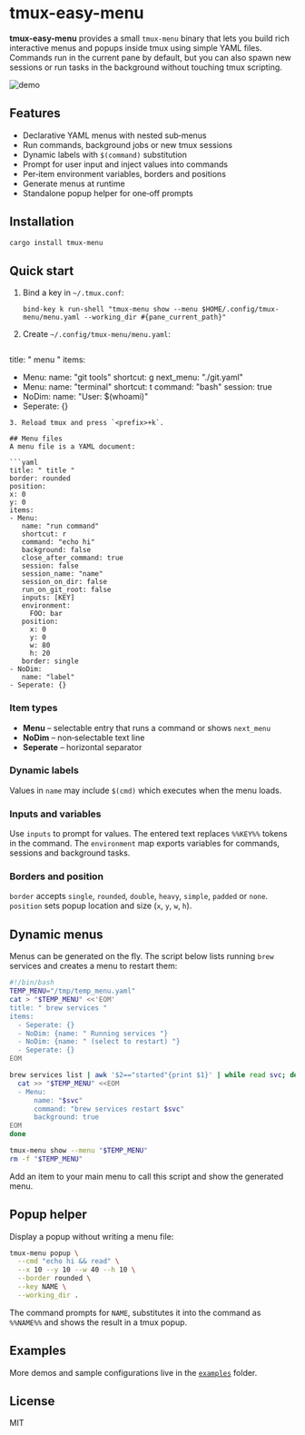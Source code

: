 # tmux-easy-menu

**tmux-easy-menu** provides a small `tmux-menu` binary that lets you build rich
interactive menus and popups inside tmux using simple YAML files.  Commands run
in the current pane by default, but you can also spawn new sessions or run tasks
in the background without touching tmux scripting.

![demo](https://github.com/Ja-sonYun/tmux-easy-menu/blob/main/examples/example.gif?raw=true)

## Features
- Declarative YAML menus with nested sub‑menus
- Run commands, background jobs or new tmux sessions
- Dynamic labels with `$(command)` substitution
- Prompt for user input and inject values into commands
- Per‑item environment variables, borders and positions
- Generate menus at runtime
- Standalone popup helper for one‑off prompts

## Installation

```bash
cargo install tmux-menu
```

## Quick start
1. Bind a key in `~/.tmux.conf`:
   ```tmux
   bind-key k run-shell "tmux-menu show --menu $HOME/.config/tmux-menu/menu.yaml --working_dir #{pane_current_path}"
   ```
2. Create `~/.config/tmux-menu/menu.yaml`:
   ```yaml
title: " menu "
items:
  - Menu:
      name: "git tools"
      shortcut: g
      next_menu: "./git.yaml"
  - Menu:
      name: "terminal"
      shortcut: t
      command: "bash"
      session: true
  - NoDim:
      name: "User: $(whoami)"
  - Seperate: {}
   ```
3. Reload tmux and press `<prefix>+k`.

## Menu files
A menu file is a YAML document:

```yaml
title: " title "
border: rounded
position:
  x: 0
  y: 0
items:
  - Menu:
      name: "run command"
      shortcut: r
      command: "echo hi"
      background: false
      close_after_command: true
      session: false
      session_name: "name"
      session_on_dir: false
      run_on_git_root: false
      inputs: [KEY]
      environment:
        FOO: bar
      position:
        x: 0
        y: 0
        w: 80
        h: 20
      border: single
  - NoDim:
      name: "label"
  - Seperate: {}
```

### Item types
- **Menu** – selectable entry that runs a command or shows `next_menu`
- **NoDim** – non‑selectable text line
- **Seperate** – horizontal separator

### Dynamic labels
Values in `name` may include `$(cmd)` which executes when the menu loads.

### Inputs and variables
Use `inputs` to prompt for values.  The entered text replaces `%%KEY%%` tokens in
the command.  The `environment` map exports variables for commands, sessions and
background tasks.

### Borders and position
`border` accepts `single`, `rounded`, `double`, `heavy`, `simple`, `padded` or
`none`.  `position` sets popup location and size (`x`, `y`, `w`, `h`).

## Dynamic menus
Menus can be generated on the fly.  The script below lists running `brew`
services and creates a menu to restart them:

```bash
#!/bin/bash
TEMP_MENU="/tmp/temp_menu.yaml"
cat > "$TEMP_MENU" <<'EOM'
title: " brew services "
items:
  - Seperate: {}
  - NoDim: {name: " Running services "}
  - NoDim: {name: " (select to restart) "}
  - Seperate: {}
EOM

brew services list | awk '$2=="started"{print $1}' | while read svc; do
  cat >> "$TEMP_MENU" <<EOM
  - Menu:
      name: "$svc"
      command: "brew services restart $svc"
      background: true
EOM
done

tmux-menu show --menu "$TEMP_MENU"
rm -f "$TEMP_MENU"
```

Add an item to your main menu to call this script and show the generated menu.

## Popup helper
Display a popup without writing a menu file:

```bash
tmux-menu popup \
  --cmd "echo hi && read" \
  --x 10 --y 10 --w 40 --h 10 \
  --border rounded \
  --key NAME \
  --working_dir .
```

The command prompts for `NAME`, substitutes it into the command as `%%NAME%%`
and shows the result in a tmux popup.

## Examples
More demos and sample configurations live in the [`examples`](examples) folder.

## License
MIT

